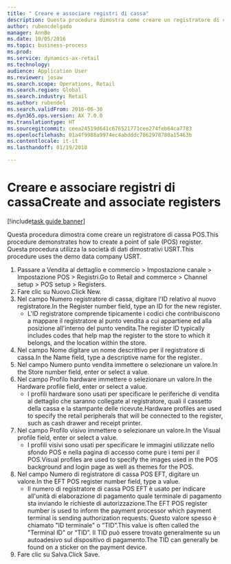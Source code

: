 ```yaml
--- 
title: " Creare e associare registri di cassa"
description: Questa procedura dimostra come creare un registratore di cassa POS.
author: rubencdelgado
manager: AnnBe
ms.date: 10/05/2016
ms.topic: business-process
ms.prod: 
ms.service: dynamics-ax-retail
ms.technology: 
audience: Application User
ms.reviewer: josaw
ms.search.scope: Operations, Retail
ms.search.region: Global
ms.search.industry: Retail
ms.author: rubendel
ms.search.validFrom: 2016-06-30
ms.dyn365.ops.version: AX 7.0.0
ms.translationtype: HT
ms.sourcegitcommit: ceea24519d641c676521771cee274feb64ca7783
ms.openlocfilehash: 01a4f9988a9974ec4abdddc7062978780a15463b
ms.contentlocale: it-it
ms.lasthandoff: 01/19/2018

---
```

# <a name="create-and-associate-registers"></a><span data-ttu-id="69006-103"> Creare e associare registri di cassa</span><span class="sxs-lookup"><span data-stu-id="69006-103">Create and associate registers</span></span>

[!include[task guide banner](../includes/task-guide-banner.md)]

<span data-ttu-id="69006-104">Questa procedura dimostra come creare un registratore di cassa POS.</span><span class="sxs-lookup"><span data-stu-id="69006-104">This procedure demonstrates how to create a point of sale (POS) register.</span></span> <span data-ttu-id="69006-105">Questa procedura utilizza la società di dati dimostrativi USRT.</span><span class="sxs-lookup"><span data-stu-id="69006-105">This procedure uses the demo data company USRT.</span></span>

1. <span data-ttu-id="69006-106">Passare a Vendita al dettaglio e commercio > Impostazione canale > Impostazione POS > Registri.</span><span class="sxs-lookup"><span data-stu-id="69006-106">Go to Retail and commerce > Channel setup > POS setup > Registers.</span></span>
2. <span data-ttu-id="69006-107">Fare clic su Nuovo.</span><span class="sxs-lookup"><span data-stu-id="69006-107">Click New.</span></span>
3. <span data-ttu-id="69006-108">Nel campo Numero registratore di cassa, digitare l'ID relativo al nuovo registratore.</span><span class="sxs-lookup"><span data-stu-id="69006-108">In the Register number field, type an ID for the new register.</span></span>
    * <span data-ttu-id="69006-109">L'ID registratore comprende tipicamente i codici che contribuiscono a mappare il registratore al punto vendita a cui appartiene ed alla posizione all'interno del punto vendita.</span><span class="sxs-lookup"><span data-stu-id="69006-109">The register ID typically includes codes that help map the register to the store to which it belongs, and the location within the store.</span></span>  
4. <span data-ttu-id="69006-110">Nel campo Nome digitare un nome descrittivo per il registratore di cassa.</span><span class="sxs-lookup"><span data-stu-id="69006-110">In the Name field, type a descriptive name for the register..</span></span>
5. <span data-ttu-id="69006-111">Nel campo Numero punto vendita immettere o selezionare un valore.</span><span class="sxs-lookup"><span data-stu-id="69006-111">In the Store number field, enter or select a value.</span></span>
6. <span data-ttu-id="69006-112">Nel campo Profilo hardware immettere o selezionare un valore.</span><span class="sxs-lookup"><span data-stu-id="69006-112">In the Hardware profile field, enter or select a value.</span></span>
    * <span data-ttu-id="69006-113">I profili hardware sono usati per specificare le periferiche di vendita al dettaglio che saranno collegate al registratore, quali il cassetto della cassa e la stampante delle ricevute.</span><span class="sxs-lookup"><span data-stu-id="69006-113">Hardware profiles are used to specify the retail peripherals that will be connected to the register, such as cash drawer and receipt printer.</span></span>  
7. <span data-ttu-id="69006-114">Nel campo Profilo visivo immettere o selezionare un valore.</span><span class="sxs-lookup"><span data-stu-id="69006-114">In the Visual profile field, enter or select a value.</span></span>
    * <span data-ttu-id="69006-115">I profili visivi sono usati per specificare le immagini utilizzate nello sfondo POS e nella pagina di accesso come pure i temi per il POS.</span><span class="sxs-lookup"><span data-stu-id="69006-115">Visual profiles are used to specify the images used in the POS background and login page as well as themes for the POS.</span></span>  
8. <span data-ttu-id="69006-116">Nel campo Numero di registratore di cassa POS EFT, digitare un valore.</span><span class="sxs-lookup"><span data-stu-id="69006-116">In the EFT POS register number field, type a value.</span></span>
    * <span data-ttu-id="69006-117">Il numero di registratore di cassa POS EFT è usato per indicare all'unità di elaborazione di pagamento quale terminale di pagamento sta inviando le richieste di autorizzazione.</span><span class="sxs-lookup"><span data-stu-id="69006-117">The EFT POS register number is used to inform the payment processor which payment terminal is sending authorization requests.</span></span> <span data-ttu-id="69006-118">Questo valore spesso è chiamato "ID terminale" o “TID”.</span><span class="sxs-lookup"><span data-stu-id="69006-118">This value is often called the "Terminal ID" or “TID”.</span></span> <span data-ttu-id="69006-119">Il TID può essere trovato generalmente su un autoadesivo sul dispositivo di pagamento.</span><span class="sxs-lookup"><span data-stu-id="69006-119">The TID can generally be found on a sticker on the payment device.</span></span>  
9. <span data-ttu-id="69006-120">Fare clic su Salva.</span><span class="sxs-lookup"><span data-stu-id="69006-120">Click Save.</span></span>


